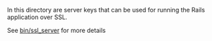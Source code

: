 In this directory are server keys that can be used for running the Rails application over SSL.

See [bin/ssl_server](../../bin/ssl_server) for more details
